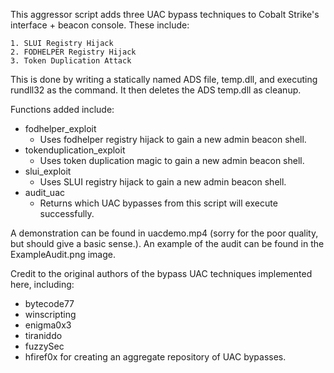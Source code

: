 This aggressor script adds three UAC bypass techniques to Cobalt Strike's interface + beacon console. These include:

    1. SLUI Registry Hijack
    2. FODHELPER Registry Hijack
    3. Token Duplication Attack

This is done by writing a statically named ADS file, temp.dll, and executing rundll32 as the command. It then deletes the ADS temp.dll as cleanup.

Functions added include:

- fodhelper_exploit
    - Uses fodhelper registry hijack to gain a new admin beacon shell.
- tokenduplication_exploit
    - Uses token duplication magic to gain a new admin beacon shell.
- slui_exploit
    - Uses SLUI registry hijack to gain a new admin beacon shell.
- audit_uac
    - Returns which UAC bypasses from this script will execute successfully.

A demonstration can be found in uacdemo.mp4 (sorry for the poor quality, but should give a basic sense.). An example of the audit can be found in the ExampleAudit.png image.

Credit to the original authors of the bypass UAC techniques implemented here, including:

- bytecode77
- winscripting
- enigma0x3
- tiraniddo
- fuzzySec
- hfiref0x for creating an aggregate repository of UAC bypasses.
